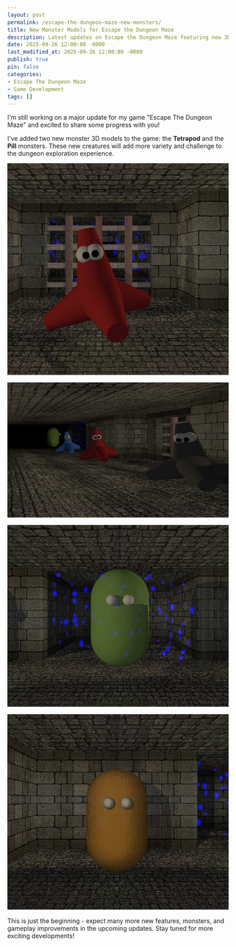 ```yaml
---
layout: post
permalink: /escape-the-dungeon-maze-new-monsters/
title: New Monster Models for Escape the Dungeon Maze
description: Latest updates on Escape the Dungeon Maze featuring new 3D monster models
date: 2025-09-26 12:00:00 -0000
last_modified_at: 2025-09-26 12:00:00 -0000
publish: true
pin: false
categories:
- Escape The Dungeon Maze
- Game Development
tags: []
---
```


I'm still working on a major update for my game "Escape The Dungeon Maze" and excited to share some progress with you!

I've added two new monster 3D models to the game: the **Tetrapod** and the **Pill** monsters. These new creatures will add more variety and challenge to the dungeon exploration experience.

![Tetrapod Monster](/assets/2025/09/Monster_Tetrapod.jpg)

![Multiple Tetrapods](/assets/2025/09/Monster_Tetrapods.jpg)

![Pill Monster 1](/assets/2025/09/Monster_Pill1.jpg)

![Pill Monster 2](/assets/2025/09/Monster_Pill2.jpg)

This is just the beginning - expect many more new features, monsters, and gameplay improvements in the upcoming updates. Stay tuned for more exciting developments!